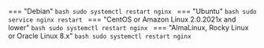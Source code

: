 === "Debian"
    ```bash
    sudo systemctl restart nginx
    ```
=== "Ubuntu"
    ```bash
    sudo service nginx restart
    ```
=== "CentOS or Amazon Linux 2.0.2021x and lower"
    ```bash
    sudo systemctl restart nginx
    ```
=== "AlmaLinux, Rocky Linux or Oracle Linux 8.x"
    ```bash
    sudo systemctl restart nginx
    ```